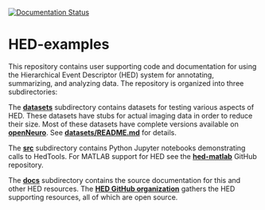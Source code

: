 [![Documentation Status](https://readthedocs.org/projects/hed-examples/badge/?version=latest)](https://www.hed-resources.org/en/latest/?badge=latest)

# HED-examples
This repository contains user supporting code and documentation
for using the Hierarchical Event Descriptor (HED) system for
annotating, summarizing, and analyzing data.
The repository is organized into three subdirectories:

The [**datasets**](https://github.com/hed-standard/hed-examples/tree/main/datasets)
subdirectory contains datasets for testing various aspects of HED.
These datasets have stubs for actual imaging data in order to reduce their size.
Most of these datasets have complete versions available on 
[**openNeuro**](https://openneuro.org/).
See [**datasets/README.md**](./datasets/README.md) for details.

The [**src**](https://github.com/hed-standard/hed-examples/tree/main/src)
subdirectory contains Python Jupyter notebooks demonstrating calls to HedTools.
For MATLAB support for HED see the [**hed-matlab**](https://github.com/hed-standard/hed-matlab)
GitHub repository.

The [**docs**](https://github.com/hed-standard/hed-examples/tree/main/docs)
subdirectory contains the source documentation for this and other HED resources.
The [**HED GitHub organization**](https://github.com/hed-standard/)
gathers the HED supporting resources, all of which are open source.


